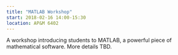 ```yaml
---
title: "MATLAB Workshop"
start: 2018-02-16 14:00-15:30
location: AP&M 6402
---
```

A workshop introducing students to MATLAB, a powerful piece of mathematical
software.  More details TBD.

